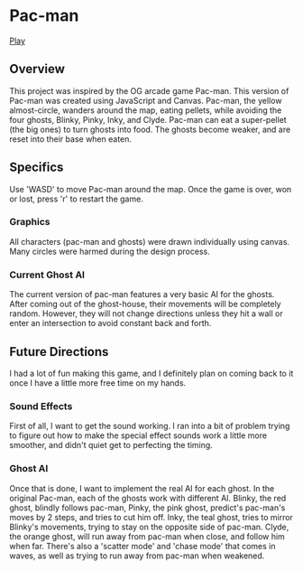 # Pac-man
[Play](https://www.sangpark.me/Pacman/)

## Overview
This project was inspired by the OG arcade game Pac-man. This version of Pac-man was created using JavaScript and Canvas. Pac-man, the yellow almost-circle, wanders around the map, eating pellets, while avoiding the four ghosts, Blinky, Pinky, Inky, and Clyde. Pac-man can eat a super-pellet (the big ones) to turn ghosts into food. The ghosts become weaker, and are reset into their base when eaten.

## Specifics
Use 'WASD' to move Pac-man around the map. Once the game is over, won or lost, press 'r' to restart the game.

### Graphics
All characters (pac-man and ghosts) were drawn individually using canvas. Many circles were harmed during the design process.

### Current Ghost AI
The current version of pac-man features a very basic AI for the ghosts. After coming out of the ghost-house, their movements will be completely random. However, they will not change directions unless they hit a wall or enter an intersection to avoid constant back and forth.

## Future Directions
I had a lot of fun making this game, and I definitely plan on coming back to it once I have a little more free time on my hands.

### Sound Effects
First of all, I want to get the sound working. I ran into a bit of problem trying to figure out how to make the special effect sounds work a little more smoother, and didn't quiet get to perfecting the timing.

### Ghost AI
Once that is done, I want to implement the real AI for each ghost. In the original Pac-man, each of the ghosts work with different AI. Blinky, the red ghost, blindly follows pac-man, Pinky, the pink ghost, predict's pac-man's moves by 2 steps, and tries to cut him off. Inky, the teal ghost, tries to mirror Blinky's movements, trying to stay on the opposite side of pac-man. Clyde, the orange ghost, will run away from pac-man when close, and follow him when far. There's also a 'scatter mode' and 'chase mode' that comes in waves, as well as trying to run away from pac-man when weakened.
